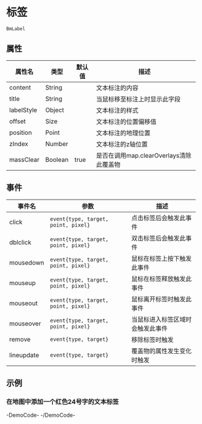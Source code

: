 # 标签

`BmLabel`

## 属性

|属性名|类型|默认值|描述|
|------|-----|-----|----|
|content|String||文本标注的内容|
|title|String||当鼠标移至标注上时显示此字段|
|labelStyle|Object||文本标注的样式|
|offset|Size||文本标注的位置偏移值|
|position|Point||文本标注的地理位置|
|zIndex|Number||文本标注的z轴位置|
|massClear|Boolean|true|是否在调用map.clearOverlays清除此覆盖物|

## 事件

|事件名|参数|描述|
|------|----|----|
|click|`event{type, target, point, pixel}`|点击标签后会触发此事件|
|dblclick|`event{type, target, point, pixel}`|双击标签后会触发此事件|
|mousedown|`event{type, target, point, pixel}`|鼠标在标签上按下触发此事件|
|mouseup|`event{type, target, point, pixel}`|鼠标在标签释放触发此事件|
|mouseout|`event{type, target, point, pixel}`|鼠标离开标签时触发此事件|
|mouseover|`event{type, target, point, pixel}`|当鼠标进入标签区域时会触发此事件|
|remove|`event{type, target}`|移除标签时触发|
|lineupdate|`event{type, target}`|覆盖物的属性发生变化时触发|


## 示例

### 在地图中添加一个红色24号字的文本标签

-DemoCode-
<template>
  <div>
    <baidu-map class="map" :center="{lng: 116.404, lat: 39.915}" :zoom="15">
      <bm-label content="我爱北京天安门" :position="{lng: 116.404, lat: 39.915}" :labelStyle="{color: 'red', fontSize : '24px'}" title="Hover me" />
    </baidu-map>
  </div>
</template>
-/DemoCode-
